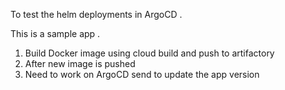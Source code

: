 To test the helm deployments in ArgoCD .

This is a sample app .

1. Build Docker image using cloud build and push to artifactory 
2. After new image is pushed 
3. Need to work on ArgoCD send to update the app version
